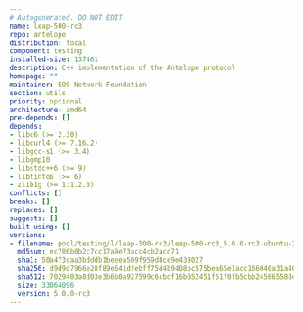 ```yaml
---
# Autogenerated. DO NOT EDIT.
name: leap-500-rc3
repo: antelope
distribution: focal
component: testing
installed-size: 137461
description: C++ implementation of the Antelope protocol
homepage: ""
maintainer: EOS Network Foundation
section: utils
priority: optional
architecture: amd64
pre-depends: []
depends:
- libc6 (>= 2.30)
- libcurl4 (>= 7.16.2)
- libgcc-s1 (>= 3.4)
- libgmp10
- libstdc++6 (>= 9)
- libtinfo6 (>= 6)
- zlib1g (>= 1:1.2.0)
conflicts: []
breaks: []
replaces: []
suggests: []
built-using: []
versions:
- filename: pool/testing/l/leap-500-rc3/leap-500-rc3_5.0.0-rc3-ubuntu-20.04_amd64.deb
  md5sum: ec786b0b2c7cc17a9e73acc4cb2acd71
  sha1: 50a473caa3bdddb1beeea509f959d8ce9e438027
  sha256: d9d9d7966e28f89e641dfebff75d4b9408bc575bea65e1acc166040a31a40f00
  sha512: 7029403a8d03e3b6b0a927599c6cbdf16b052451f61f0fb5cbb245665588d788992687e04578a10c6fc92b19c8d912d081eb98edef55170f39c4a33ed781f3e2
  size: 33064096
  version: 5.0.0-rc3
---
```

